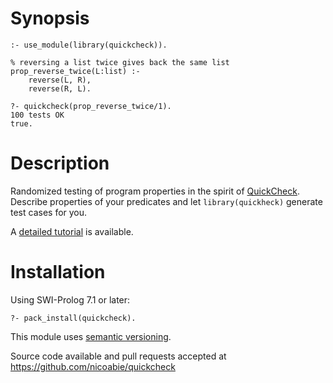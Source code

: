 # Synopsis

    :- use_module(library(quickcheck)).

    % reversing a list twice gives back the same list
    prop_reverse_twice(L:list) :-
        reverse(L, R),
        reverse(R, L).

    ?- quickcheck(prop_reverse_twice/1).
    100 tests OK
    true.


# Description

Randomized testing of program properties in the spirit of [QuickCheck](http://hackage.haskell.org/package/QuickCheck).  Describe properties of your predicates and let `library(quickheck)` generate test cases for you.

A [detailed tutorial](http://blog.ndrix.com/2013/12/quickcheck-for-prolog.html) is available.

# Installation

Using SWI-Prolog 7.1 or later:

    ?- pack_install(quickcheck).

This module uses [semantic versioning](http://semver.org/).

Source code available and pull requests accepted at
https://github.com/nicoabie/quickcheck


